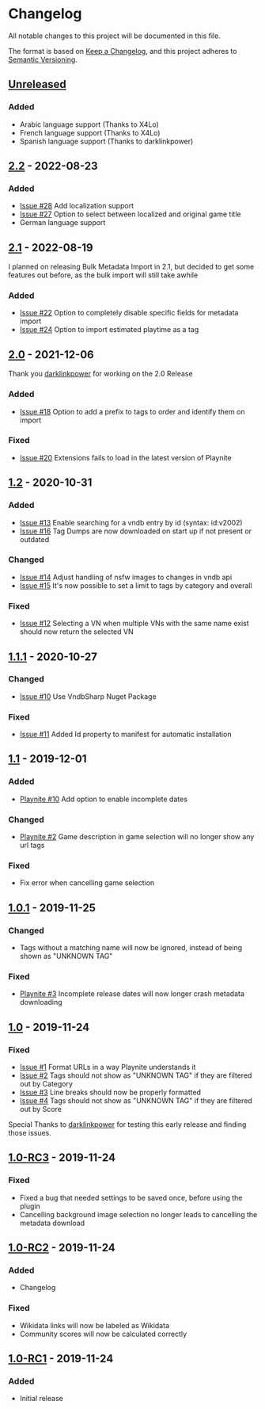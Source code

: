 # Changelog
All notable changes to this project will be documented in this file.

The format is based on [Keep a Changelog](https://keepachangelog.com/en/1.0.0/),
and this project adheres to [Semantic Versioning](https://semver.org/spec/v2.0.0.html).

## [Unreleased]
### Added
- Arabic language support (Thanks to X4Lo)
- French language support (Thanks to X4Lo)
- Spanish language support (Thanks to darklinkpower)

## [2.2] - 2022-08-23
### Added
- [Issue #28](https://github.com/Mithnar/PlayniteVndb/issues/28) Add localization support
- [Issue #27](https://github.com/Mithnar/PlayniteVndb/issues/27) Option to select between localized and original game title
- German language support

## [2.1] - 2022-08-19
I planned on releasing Bulk Metadata Import in 2.1, but decided to get some features out before, as the bulk import will still take awhile
### Added
- [Issue #22](https://github.com/Mithnar/PlayniteVndb/issues/22) Option to completely disable specific fields for metadata import
- [Issue #24](https://github.com/Mithnar/PlayniteVndb/issues/24) Option to import estimated playtime as a tag

## [2.0] - 2021-12-06
Thank you [darklinkpower](https://github.com/darklinkpower) for working on the 2.0 Release
### Added
- [Issue #18](https://github.com/Mithnar/PlayniteVndb/issues/18) Option to add a prefix to tags to order and identify them on import
### Fixed
- [Issue #20](https://github.com/Mithnar/PlayniteVndb/issues/20) Extensions fails to load in the latest version of Playnite

## [1.2] - 2020-10-31
### Added
- [Issue #13](https://github.com/Mithnar/PlayniteVndb/issues/13) Enable searching for a vndb entry by id (syntax: id:v2002)
- [Issue #16](https://github.com/Mithnar/PlayniteVndb/issues/16) Tag Dumps are now downloaded on start up if not present or outdated
### Changed
- [Issue #14](https://github.com/Mithnar/PlayniteVndb/issues/14) Adjust handling of nsfw images to changes in vndb api
- [Issue #15](https://github.com/Mithnar/PlayniteVndb/issues/15) It's now possible to set a limit to tags by category and overall
### Fixed
- [Issue #12](https://github.com/Mithnar/PlayniteVndb/issues/12) Selecting a VN when multiple VNs with the same name exist should now return the selected VN

## [1.1.1] - 2020-10-27
### Changed
- [Issue #10](https://github.com/Mithnar/PlayniteVndb/issues/10) Use VndbSharp Nuget Package
### Fixed
- [Issue #11](https://github.com/Mithnar/PlayniteVndb/issues/11) Added Id property to manifest for automatic installation

## [1.1] - 2019-12-01
### Added
- [Playnite #10](https://playnite.link/forum/thread-24-post-67.html#pid67) Add option to enable incomplete dates
### Changed
- [Playnite #2](https://playnite.link/forum/thread-24-post-48.html#pid48) Game description in game selection will no longer show any url tags
### Fixed
- Fix error when cancelling game selection

## [1.0.1] - 2019-11-25
### Changed
- Tags without a matching name will now be ignored, instead of being shown as "UNKNOWN TAG"
### Fixed
- [Playnite #3](https://playnite.link/forum/thread-24-post-49.html#pid49) Incomplete release dates will now longer crash metadata downloading

## [1.0] - 2019-11-24
### Fixed
- [Issue #1](https://github.com/Mithnar/PlayniteVndb/issues/1) Format URLs in a way Playnite understands it
- [Issue #2](https://github.com/Mithnar/PlayniteVndb/issues/2) Tags should not show as "UNKNOWN TAG" if they are filtered out by Category
- [Issue #3](https://github.com/Mithnar/PlayniteVndb/issues/3) Line breaks should now be properly formatted
- [Issue #4](https://github.com/Mithnar/PlayniteVndb/issues/4) Tags should not show as "UNKNOWN TAG" if they are filtered out by Score

Special Thanks to [darklinkpower](https://github.com/darklinkpower) for testing this early release and finding those issues.

## [1.0-RC3] - 2019-11-24
### Fixed
- Fixed a bug that needed settings to be saved once, before using the plugin
- Cancelling background image selection no longer leads to cancelling the metadata download

## [1.0-RC2] - 2019-11-24
### Added
- Changelog
### Fixed
- Wikidata links will now be labeled as Wikidata
- Community scores will now be calculated correctly

## [1.0-RC1] - 2019-11-24
### Added
- Initial release

[Unreleased]: https://github.com/Mithnar/PlayniteVndb/compare/2.2...HEAD
[2.2]: https://github.com/Mithnar/PlayniteVndb/compare/2.1...2.2
[2.1]: https://github.com/Mithnar/PlayniteVndb/compare/2.0...2.1
[2.0]: https://github.com/Mithnar/PlayniteVndb/compare/1.2...2.0
[1.2]: https://github.com/Mithnar/PlayniteVndb/compare/1.1.1...1.2
[1.1.1]: https://github.com/Mithnar/PlayniteVndb/compare/1.1...1.1.1
[1.1]: https://github.com/Mithnar/PlayniteVndb/compare/1.0.1...1.1
[1.0.1]: https://github.com/Mithnar/PlayniteVndb/compare/1.0...1.0.1
[1.0]: https://github.com/Mithnar/PlayniteVndb/compare/1.0-RC3...1.0
[1.0-RC3]: https://github.com/Mithnar/PlayniteVndb/compare/1.0-RC2...1.0-RC3
[1.0-RC2]: https://github.com/Mithnar/PlayniteVndb/compare/1.0-RC1...1.0-RC2
[1.0-RC1]: https://github.com/Mithnar/PlayniteVndb/releases/tag/1.0-RC1
